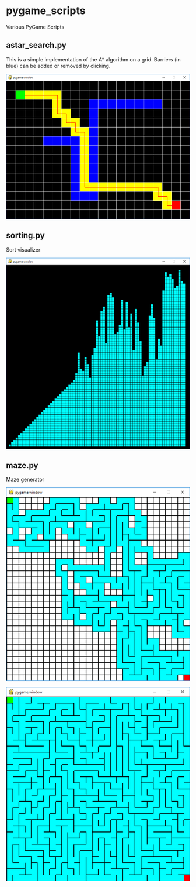 # pygame_scripts
Various PyGame Scripts


## astar_search.py

This is a simple implementation of the A* algorithm on a grid. Barriers (in blue) can be added or removed by clicking.

![Simple A*](images/astar_simple.png)


## sorting.py

Sort visualizer

![quick sort demo](images/sorting.png)

## maze.py

Maze generator

![partial maze](images/maze_partial.png)

![full maze](images/maze_full.png)
